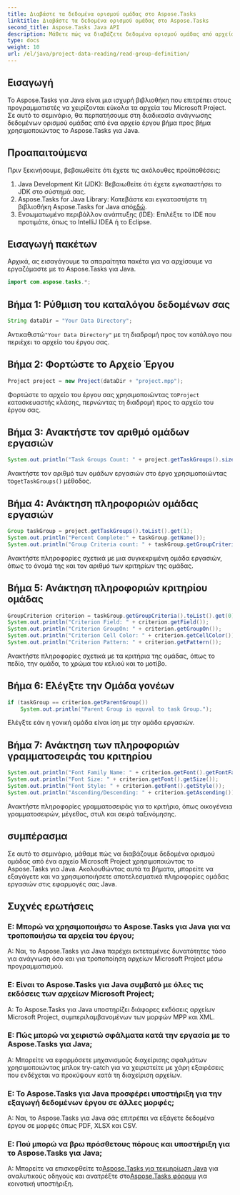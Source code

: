```yaml
---
title: Διαβάστε τα δεδομένα ορισμού ομάδας στο Aspose.Tasks
linktitle: Διαβάστε τα δεδομένα ορισμού ομάδας στο Aspose.Tasks
second_title: Aspose.Tasks Java API
description: Μάθετε πώς να διαβάζετε δεδομένα ορισμού ομάδας από αρχεία Microsoft Project χρησιμοποιώντας το Aspose.Tasks για Java. Ακολουθήστε το βήμα προς βήμα σεμινάριο μας.
type: docs
weight: 10
url: /el/java/project-data-reading/read-group-definition/
---
```

## Εισαγωγή
Το Aspose.Tasks για Java είναι μια ισχυρή βιβλιοθήκη που επιτρέπει στους προγραμματιστές να χειρίζονται εύκολα τα αρχεία του Microsoft Project. Σε αυτό το σεμινάριο, θα περπατήσουμε στη διαδικασία ανάγνωσης δεδομένων ορισμού ομάδας από ένα αρχείο έργου βήμα προς βήμα χρησιμοποιώντας το Aspose.Tasks για Java.
## Προαπαιτούμενα
Πριν ξεκινήσουμε, βεβαιωθείτε ότι έχετε τις ακόλουθες προϋποθέσεις:
1. Java Development Kit (JDK): Βεβαιωθείτε ότι έχετε εγκαταστήσει το JDK στο σύστημά σας.
2.  Aspose.Tasks for Java Library: Κατεβάστε και εγκαταστήστε τη βιβλιοθήκη Aspose.Tasks for Java από[εδώ](https://releases.aspose.com/tasks/java/).
3. Ενσωματωμένο περιβάλλον ανάπτυξης (IDE): Επιλέξτε το IDE που προτιμάτε, όπως το IntelliJ IDEA ή το Eclipse.

## Εισαγωγή πακέτων
Αρχικά, ας εισαγάγουμε τα απαραίτητα πακέτα για να αρχίσουμε να εργαζόμαστε με το Aspose.Tasks για Java.
```java
import com.aspose.tasks.*;
```
## Βήμα 1: Ρύθμιση του καταλόγου δεδομένων σας
```java
String dataDir = "Your Data Directory";
```
 Αντικαθιστώ`"Your Data Directory"` με τη διαδρομή προς τον κατάλογο που περιέχει το αρχείο του έργου σας.
## Βήμα 2: Φορτώστε το Αρχείο Έργου
```java
Project project = new Project(dataDir + "project.mpp");
```
 Φορτώστε το αρχείο του έργου σας χρησιμοποιώντας το`Project` κατασκευαστής κλάσης, περνώντας τη διαδρομή προς το αρχείο του έργου σας.
## Βήμα 3: Ανακτήστε τον αριθμό ομάδων εργασιών
```java
System.out.println("Task Groups Count: " + project.getTaskGroups().size());
```
 Ανακτήστε τον αριθμό των ομάδων εργασιών στο έργο χρησιμοποιώντας το`getTaskGroups()` μέθοδος.
## Βήμα 4: Ανάκτηση πληροφοριών ομάδας εργασιών
```java
Group taskGroup = project.getTaskGroups().toList().get(1);
System.out.println("Percent Complete:" + taskGroup.getName());
System.out.println("Group Criteria count: " + taskGroup.getGroupCriteria().size());
```
Ανακτήστε πληροφορίες σχετικά με μια συγκεκριμένη ομάδα εργασιών, όπως το όνομά της και τον αριθμό των κριτηρίων της ομάδας.
## Βήμα 5: Ανάκτηση πληροφοριών κριτηρίου ομάδας
```java
GroupCriterion criterion = taskGroup.getGroupCriteria().toList().get(0);
System.out.println("Criterion Field: " + criterion.getField());
System.out.println("Criterion GroupOn: " + criterion.getGroupOn());
System.out.println("Criterion Cell Color: " + criterion.getCellColor());
System.out.println("Criterion Pattern: " + criterion.getPattern());
```
Ανακτήστε πληροφορίες σχετικά με τα κριτήρια της ομάδας, όπως το πεδίο, την ομάδα, το χρώμα του κελιού και το μοτίβο.
## Βήμα 6: Ελέγξτε την Ομάδα γονέων
```java
if (taskGroup == criterion.getParentGroup())
    System.out.println("Parent Group is equval to task Group.");
```
Ελέγξτε εάν η γονική ομάδα είναι ίση με την ομάδα εργασιών.
## Βήμα 7: Ανάκτηση των πληροφοριών γραμματοσειράς του κριτηρίου
```java
System.out.println("Font Family Name: " + criterion.getFont().getFontFamily());
System.out.println("Font Size: " + criterion.getFont().getSize());
System.out.println("Font Style: " + criterion.getFont().getStyle());
System.out.println("Ascending/Descending: " + criterion.getAscending());
```
Ανακτήστε πληροφορίες γραμματοσειράς για το κριτήριο, όπως οικογένεια γραμματοσειρών, μέγεθος, στυλ και σειρά ταξινόμησης.

## συμπέρασμα
Σε αυτό το σεμινάριο, μάθαμε πώς να διαβάζουμε δεδομένα ορισμού ομάδας από ένα αρχείο Microsoft Project χρησιμοποιώντας το Aspose.Tasks για Java. Ακολουθώντας αυτά τα βήματα, μπορείτε να εξαγάγετε και να χρησιμοποιήσετε αποτελεσματικά πληροφορίες ομάδας εργασιών στις εφαρμογές σας Java.
## Συχνές ερωτήσεις
### Ε: Μπορώ να χρησιμοποιήσω το Aspose.Tasks για Java για να τροποποιήσω τα αρχεία του έργου;
Α: Ναι, το Aspose.Tasks για Java παρέχει εκτεταμένες δυνατότητες τόσο για ανάγνωση όσο και για τροποποίηση αρχείων Microsoft Project μέσω προγραμματισμού.
### Ε: Είναι το Aspose.Tasks για Java συμβατό με όλες τις εκδόσεις των αρχείων Microsoft Project;
Α: Το Aspose.Tasks για Java υποστηρίζει διάφορες εκδόσεις αρχείων Microsoft Project, συμπεριλαμβανομένων των μορφών MPP και XML.
### Ε: Πώς μπορώ να χειριστώ σφάλματα κατά την εργασία με το Aspose.Tasks για Java;
Α: Μπορείτε να εφαρμόσετε μηχανισμούς διαχείρισης σφαλμάτων χρησιμοποιώντας μπλοκ try-catch για να χειριστείτε με χάρη εξαιρέσεις που ενδέχεται να προκύψουν κατά τη διαχείριση αρχείων.
### Ε: Το Aspose.Tasks για Java προσφέρει υποστήριξη για την εξαγωγή δεδομένων έργου σε άλλες μορφές;
Α: Ναι, το Aspose.Tasks για Java σάς επιτρέπει να εξάγετε δεδομένα έργου σε μορφές όπως PDF, XLSX και CSV.
### Ε: Πού μπορώ να βρω πρόσθετους πόρους και υποστήριξη για το Aspose.Tasks για Java;
 Α: Μπορείτε να επισκεφθείτε το[Aspose.Tasks για τεκμηρίωση Java](https://reference.aspose.com/tasks/java/) για αναλυτικούς οδηγούς και ανατρέξτε στο[Aspose.Tasks φόρουμ](https://forum.aspose.com/c/tasks/15) για κοινοτική υποστήριξη.